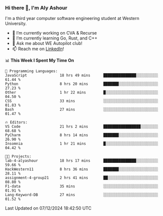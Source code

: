### Hi there 👋, I'm Aly Ashour
I'm a third year computer software engineering student at Western University.

- 🔭 I’m currently working on CVA & Recurse
- 🌱 I’m currently learning Go, Rust, and C++
- 💬 Ask me about WE Autopilot club!
- 📫 Reach me on [LinkedIn](https://www.linkedin.com/in/alymashour/)!
  
<!--START_SECTION:waka-->
📊 **This Week I Spent My Time On** 

```text
💬 Programming Languages: 
JavaScript               18 hrs 49 mins      ███████████████░░░░░░░░░░   61.44 % 
Python                   8 hrs 20 mins       ███████░░░░░░░░░░░░░░░░░░   27.23 % 
Other                    1 hr 22 mins        █░░░░░░░░░░░░░░░░░░░░░░░░   04.50 % 
CSS                      33 mins             ░░░░░░░░░░░░░░░░░░░░░░░░░   01.83 % 
Bash                     27 mins             ░░░░░░░░░░░░░░░░░░░░░░░░░   01.47 % 

🔥 Editors: 
VS Code                  21 hrs 2 mins       █████████████████░░░░░░░░   68.68 % 
PyCharm                  8 hrs 14 mins       ███████░░░░░░░░░░░░░░░░░░   26.90 % 
Insomnia                 1 hr 21 mins        █░░░░░░░░░░░░░░░░░░░░░░░░   04.42 % 

🐱‍💻 Projects: 
lab-4-alyashour          18 hrs 17 mins      ███████████████░░░░░░░░░░   59.66 % 
HackWestern11            8 hrs 36 mins       ███████░░░░░░░░░░░░░░░░░░   28.11 % 
assignment-4-group21     2 hrs 41 mins       ██░░░░░░░░░░░░░░░░░░░░░░░   08.80 % 
F1-data                  35 mins             ░░░░░░░░░░░░░░░░░░░░░░░░░   01.91 % 
Lang-Keyword-DB          27 mins             ░░░░░░░░░░░░░░░░░░░░░░░░░   01.52 % 
```


 Last Updated on 07/12/2024 18:42:50 UTC
<!--END_SECTION:waka-->

